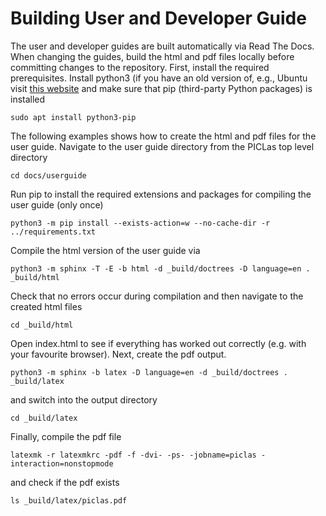 # Building User and Developer Guide

The user and developer guides are built automatically via Read The Docs.
When changing the guides, build the html and pdf files locally before committing changes to the repository.
First, install the required prerequisites.
Install python3 (if you have an old version of, e.g., Ubuntu visit [this website](https://phoenixnap.com/kb/how-to-install-python-3-ubuntu) and
make sure that pip (third-party Python packages) is installed

    sudo apt install python3-pip

The following examples shows how to create the html and pdf files for the user guide.
Navigate to the user guide directory from the PICLas top level directory

    cd docs/userguide

Run pip to install the required extensions and packages for compiling the user guide (only once)

    python3 -m pip install --exists-action=w --no-cache-dir -r ../requirements.txt
    
Compile the html version of the user guide via
    
    python3 -m sphinx -T -E -b html -d _build/doctrees -D language=en . _build/html
    
Check that no errors occur during compilation and then navigate to the created html files
    
    cd _build/html
    
Open index.html to see if everything has worked out correctly (e.g. with your favourite browser).
Next, create the pdf output.

    python3 -m sphinx -b latex -D language=en -d _build/doctrees . _build/latex

and switch into the output directory

    cd _build/latex

Finally, compile the pdf file

    latexmk -r latexmkrc -pdf -f -dvi- -ps- -jobname=piclas -interaction=nonstopmode

and check if the pdf exists

    ls _build/latex/piclas.pdf
